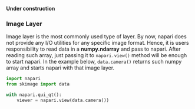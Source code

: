 **Under construction**

### Image Layer

Image layer is the most commonly used type of layer. By now, napari
does not provide any I/O utilities for any specific image format. Hence,
it is users responsibility to read data in a **numpy.ndarray** and pass
to napari. After reading such array, just passing it to `napari.view()`
method will be enough to start napari. In the example below, `data.camera()`
returns such numpy array and starts napari with that image layer.

```python
import napari
from skimage import data

with napari.qui_qt():
    viewer = napari.view(data.camera())
```
